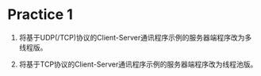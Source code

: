 # Practice 1

1. 将基于UDP(/TCP)协议的Client-Server通讯程序示例的服务器端程序改为多线程版。

2. 将基于TCP协议的Client-Server通讯程序示例的服务器端程序改为线程池版。
